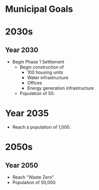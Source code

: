 # Municipal Goals
# 2030s
## Year 2030
* Begin Phase 1 Settlement
  * Begin construction of
    * 100 housing units
    * Water infrastructure
    * Offices
    * Energy generation infrastructure
  * Population of 50.
# Year 2035
* Reach a population of 1,000.
# 2050s
## Year 2050
* Reach "Waste Zero".
* Population of 50,000.
